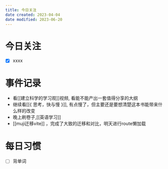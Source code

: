```yaml
---
title: 今日关注
date created: 2023-04-04
date modified: 2023-06-20
---
```


# 今日关注

- [x] xxxx

# 事件记录

- 看[[建立科学的学习观]]视频, 看能不能产出一套值得分享的大纲
- 继续看[[《 思考，快与慢 》]], 有点慢了，但主要还是要想清楚这本书能带来什么样的改变
- 晚上刷卷子,[[英语学习]]
- [[muji迁移vite]] ，完成了大致的迁移和对比，明天进行route懒加载

# 每日习惯

- [ ] 背单词

#
